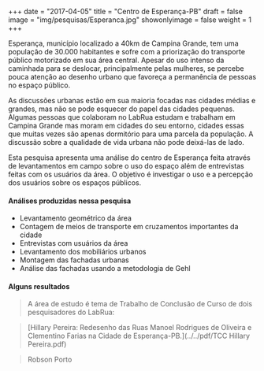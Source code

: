 +++
date = "2017-04-05"
title = "Centro de Esperança-PB"
draft = false
image = "img/pesquisas/Esperanca.jpg"
showonlyimage = false
weight = 1
+++

Esperança, município localizado a 40km de Campina Grande, tem uma população de 30.000 habitantes e sofre com a priorização do transporte público motorizado em sua área central. Apesar do uso intenso da caminhada para se deslocar, principalmente pelas mulheres, se percebe pouca atenção ao desenho urbano que favoreça a permanência de pessoas no espaço público.

<!--more-->

As discussões urbanas estão em sua maioria focadas nas cidades médias e grandes, mas não se pode esquecer do papel das cidades pequenas. Algumas pessoas que colaboram no LabRua estudam e trabalham em Campina Grande mas moram em cidades do seu entorno, cidades essas que muitas vezes são apenas dormitório para uma parcela da população. A discussão sobre a qualidade de vida urbana não pode deixá-las de lado.

Esta pesquisa apresenta uma análise do centro de Esperança feita através de levantamentos em campo sobre o uso do espaço além de entrevistas feitas com os usuários da área. O objetivo é investigar o uso e a percepção dos usuários sobre os espaços públicos.


#### Análises produzidas nessa pesquisa
* Levantamento geométrico da área
* Contagem de meios de transporte em cruzamentos importantes da cidade
* Entrevistas com usuários da área
* Levantamento dos mobiliários urbanos
* Montagem das fachadas urbanas
* Análise das fachadas usando a metodologia de Gehl

#### Alguns resultados
> A área de estudo é tema de Trabalho de Conclusão de Curso de dois pesquisadores do LabRua:

> [Hillary Pereira: Redesenho das Ruas Manoel Rodrigues de Oliveira e Clementino Farias na Cidade de Esperança-PB.](../../pdf/TCC Hillary Pereira.pdf)

> Robson Porto
